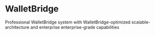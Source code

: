# WalletBridge
Professional WalletBridge system with WalletBridge-optimized scalable-architecture and enterprise enterprise-grade capabilities
